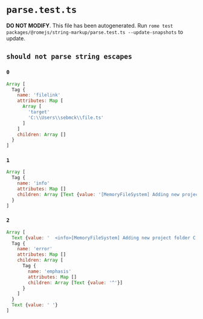 # `parse.test.ts`

**DO NOT MODIFY**. This file has been autogenerated. Run `rome test packages/@romejs/string-markup/parse.test.ts --update-snapshots` to update.

## `should not parse string escapes`

### `0`

```javascript
Array [
  Tag {
    name: 'filelink'
    attributes: Map [
      Array [
        'target'
        'C:\\Users\\sebmck\\file.ts'
      ]
    ]
    children: Array []
  }
]
```

### `1`

```javascript
Array [
  Tag {
    name: 'info'
    attributes: Map []
    children: Array [Text {value: '[MemoryFileSystem] Adding new project folder C:\\Users\\sebmck\\rome'}]
  }
]
```

### `2`

```javascript
Array [
  Text {value: '  <info>[MemoryFileSystem] Adding new project folder C:\\Users\\Sebastian\\rome\\</info>\n        '}
  Tag {
    name: 'error'
    attributes: Map []
    children: Array [
      Tag {
        name: 'emphasis'
        attributes: Map []
        children: Array [Text {value: '^'}]
      }
    ]
  }
  Text {value: ' '}
]
```
